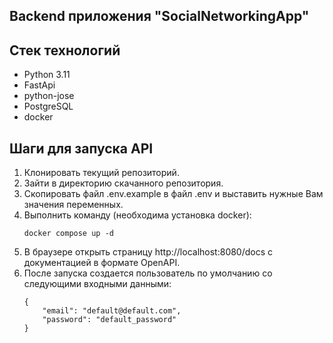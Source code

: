 Backend приложения "SocialNetworkingApp"
---------------------

## Стек технологий

* Python 3.11
* FastApi
* python-jose
* PostgreSQL
* docker

## Шаги для запуска API

1. Клонировать текущий репозиторий.
2. Зайти в директорию скачанного репозитория.
3. Скопировать файл .env.example в файл .env и выставить нужные Вам значения переменных.
4. Выполнить команду (необходима установка docker):
   ```
   docker compose up -d
   ```
5. В браузере открыть страницу http://localhost:8080/docs с документацией в формате OpenAPI.
6. После запуска создается пользователь по умолчанию со
   следующими входными данными:
    ```
    {
        "email": "default@default.com",
        "password": "default_password"
    }
    ```

